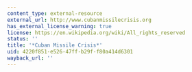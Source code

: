 ```yaml
---
content_type: external-resource
external_url: http://www.cubanmissilecrisis.org
has_external_license_warning: true
license: https://en.wikipedia.org/wiki/All_rights_reserved
status: ''
title: '*Cuban Missile Crisis*'
uid: 4220f851-e526-47ff-b29f-f80a414d6301
wayback_url: ''
---
```

